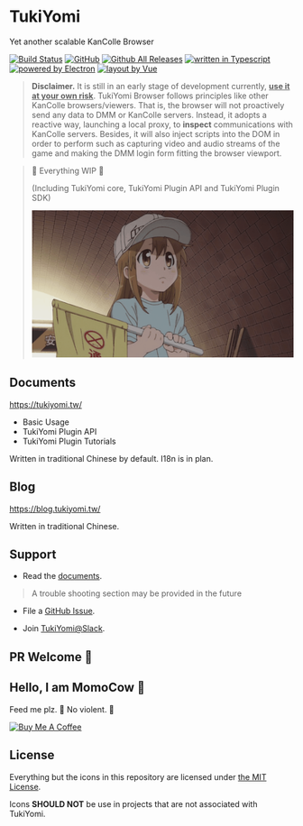 # TukiYomi
Yet another scalable KanColle Browser

[![Build Status](https://travis-ci.org/momocow/tukiyomi.svg?branch=deploy)](https://travis-ci.org/momocow/tukiyomi)
[![GitHub](https://img.shields.io/github/license/momocow/tukiyomi.svg)](https://github.com/momocow/tukiyomi/blob/master/LICENSE)
[![Github All Releases](https://img.shields.io/github/downloads/momocow/tukiyomi/total.svg)](https://github.com/momocow/tukiyomi/releases/latest)
[![written in Typescript](https://img.shields.io/badge/written-typescript-00aaaa.svg)](https://www.typescriptlang.org)
[![powered by Electron](https://img.shields.io/badge/powered-electron-blue.svg)](https://electronjs.org)
[![layout by Vue](https://img.shields.io/badge/layout-vue-ff69b4.svg)](https://vuejs.org/)

> **Disclaimer.**
> It is still in an early stage of development currently, **<u>use it at your own risk</u>**.
> TukiYomi Browser follows principles like other KanColle browsers/viewers.
> That is, the browser will not proactively send any data to DMM or KanColle servers.
> Instead, it adopts a reactive way, launching a local proxy, to **inspect** communications with KanColle servers. Besides, it will also inject scripts into the DOM in order to perform such as capturing video and audio streams of the game and making the DMM login form fitting the browser viewport.

> 🚧 Everything WIP 🚧
> 
> (Including TukiYomi core, TukiYomi Plugin API and TukiYomi Plugin SDK)
> 
> ![WIP](./docs/Ketsushoban.gif)

## Documents
https://tukiyomi.tw/

- Basic Usage
- TukiYomi Plugin API
- TukiYomi Plugin Tutorials

Written in traditional Chinese by default.
I18n is in plan.

## Blog
https://blog.tukiyomi.tw/

Written in traditional Chinese.

## Support
- Read the [documents](https://tukiyomi.tw/).
> A trouble shooting section may be provided  in the future

- File a [GitHub Issue](https://github.com/momocow/tukiyomi/issues).

- Join [TukiYomi@Slack](https://tuki-yomi.slack.com/messages/CCBG49A07).

## PR Welcome 🙏

## Hello, I am MomoCow 🐄
Feed me plz. 🍙 No violent. 🤜

<a href="https://www.buymeacoffee.com/momocow" target="_blank"><img src="https://www.buymeacoffee.com/assets/img/custom_images/yellow_img.png" alt="Buy Me A Coffee" style="height: auto !important;width: auto !important;" ></a>

## License
Everything but the icons in this repository are licensed under [the MIT License](https://github.com/momocow/tukiyomi/blob/master/LICENSE).

Icons **SHOULD NOT** be use in projects that are not associated with TukiYomi.
